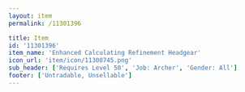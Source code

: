 ```yaml
---
layout: item
permalink: /11301396

title: Item
id: '11301396'
item_name: 'Enhanced Calculating Refinement Headgear'
icon_url: 'item/icon/11300745.png'
sub_header: ['Requires Level 50', 'Job: Archer', 'Gender: All']
footer: ['Untradable, Unsellable']
---
```

